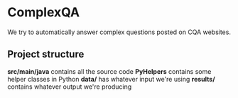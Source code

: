 # ComplexQA
We try to automatically answer complex questions posted on CQA websites. 

Project structure
-----------------
**src/main/java** contains all the source code
**PyHelpers** contains some helper classes in Python
**data/** has whatever input we're using
**results/** contains whatever output we're producing
